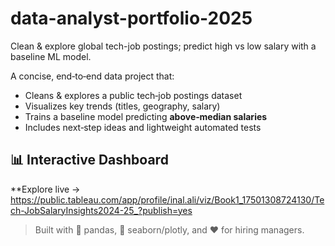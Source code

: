 # data-analyst-portfolio-2025
Clean &amp; explore global tech-job postings; predict high vs low salary with a baseline ML model.

A concise, end‑to‑end data project that:

* Cleans & explores a public tech‑job postings dataset  
* Visualizes key trends (titles, geography, salary)  
* Trains a baseline model predicting **above‑median salaries**  
* Includes next‑step ideas and lightweight automated tests

## 📊 Interactive Dashboard  
**Explore live → https://public.tableau.com/app/profile/inal.ali/viz/Book1_17501308724130/Tech-JobSalaryInsights2024-25_?publish=yes


> Built with 🐼 pandas, 🎨 seaborn/plotly, and ❤️ for hiring managers.
